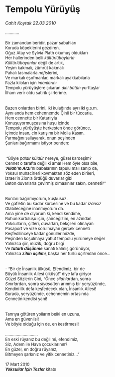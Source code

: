 # Tempolu Yürüyüş

*Cahit Koytak 22.03.2010*

<div class="yazi"><p class="MsoNormal" style="MARGIN: 0cm 0cm 0pt"><span style="mso-spacerun: yes"><font size="2">............       </font></span></p>
<p class="MsoNormal" style="MARGIN: 0cm 0cm 0pt"><font size="2"></font> </p>
<p class="MsoNormal" style="MARGIN: 0cm 0cm 0pt"><font size="2">Bir zamandan beridir, pazar sabahları </font></p>
<p class="MsoNormal" style="MARGIN: 0cm 0cm 0pt"><font size="2">Koruda köpeklerini gezdiren, </font></p>
<p class="MsoNormal" style="MARGIN: 0cm 0cm 0pt"><font size="2">Oğuz Atay ve Sylvia Plath okumuş oldukları </font></p>
<p class="MsoNormal" style="MARGIN: 0cm 0cm 0pt"><font size="2">Her hallerinden belli <i style="mso-bidi-font-style: normal">kültürlübaylarla <?xml:namespace prefix = o ns = "urn:schemas-microsoft-com:office:office" /><o:p></o:p></i></font></p>
<p class="MsoNormal" style="MARGIN: 0cm 0cm 0pt"><font size="2"><i style="mso-bidi-font-style: normal">Kültürlübayanlar</i> değil de artık,</font></p>
<p class="MsoNormal" style="MARGIN: 0cm 0cm 0pt"><font size="2">Yeşim kakmalı, zümrüt kakmalı </font></p>
<p class="MsoNormal" style="MARGIN: 0cm 0cm 0pt"><font size="2">Pahalı tasmalarla<i style="mso-bidi-font-style: normal"> nefis</i>lerini,</font></p>
<p class="MsoNormal" style="MARGIN: 0cm 0cm 0pt"><font size="2">Ve markalı eşofmanlar, markalı ayakkabılarla </font></p>
<p class="MsoNormal" style="MARGIN: 0cm 0cm 0pt"><font size="2">Fazla kiloları için <i style="mso-bidi-font-style: normal">imanlarını</i> </font></p>
<p class="MsoNormal" style="MARGIN: 0cm 0cm 0pt"><font size="2">Tempolu yürüyüşlere çıkaran <i style="mso-bidi-font-style: normal">dini bütün</i> yurttaşlar </font></p>
<p class="MsoNormal" style="MARGIN: 0cm 0cm 0pt"><font size="2">İlham verir oldu satirik şiirlerime.</font></p>
<p class="MsoNormal" style="MARGIN: 0cm 0cm 0pt"><o:p><font size="2"> </font></o:p></p>
<p class="MsoNormal" style="MARGIN: 0cm 0cm 0pt"><br/><font size="2">Bazen onlardan birini, iki kulağında ayrı iki g.s.m.</font></p>
<p class="MsoNormal" style="MARGIN: 0cm 0cm 0pt"><font size="2">Aynı anda hem cehennemde Çinli bir tüccarla, </font></p>
<p class="MsoNormal" style="MARGIN: 0cm 0cm 0pt"><font size="2">Hem cennette bir Katarlıyla </font></p>
<p class="MsoNormal" style="MARGIN: 0cm 0cm 0pt"><font size="2">Konuşuyormuşçasına huşu içinde</font></p>
<p class="MsoNormal" style="MARGIN: 0cm 0cm 0pt"><font size="2">Tempolu yürüyüşte herkesten önde görünce, </font></p>
<p class="MsoNormal" style="MARGIN: 0cm 0cm 0pt"><font size="2">İçimde insan, cin karışımı bir Molla Kasım, </font></p>
<p class="MsoNormal" style="MARGIN: 0cm 0cm 0pt"><font size="2">Parmağını sallayarak, onun peşinden </font></p>
<p class="MsoNormal" style="MARGIN: 0cm 0cm 0pt"><font size="2">Şunları bağırmamı istiyor benden:</font></p>
<p class="MsoNormal" style="MARGIN: 0cm 0cm 0pt"><o:p><font size="2"> </font></o:p></p>
<p class="MsoNormal" style="MARGIN: 0cm 0cm 0pt"><span style="mso-spacerun: yes"><br/><font size="2"> </font></span><font size="2">“Böyle <i style="mso-bidi-font-style: normal">paldır küldür</i> nereye, güzel kardeşim?</font></p>
<p class="MsoNormal" style="MARGIN: 0cm 0cm 0pt"><font size="2">Cennet o tarafta değil ki ama! Hem öyle olsa bile,</font></p>
<p class="MsoNormal" style="MARGIN: 0cm 0cm 0pt"><font size="2"><b style="mso-bidi-font-weight: normal"><i style="mso-bidi-font-style: normal">‘Allah’ın Arzı’</i></b>nı babalarının tapulu malı sanıp da, </font></p>
<p class="MsoNormal" style="MARGIN: 0cm 0cm 0pt"><font size="2">Yoksul muhacirleri kovmaktan söz eden birileri,</font></p>
<p class="MsoNormal" style="MARGIN: 0cm 0cm 0pt"><font size="2">İzrael’in Zion’a ördüğü duvarlar gibi</font></p>
<p class="MsoNormal" style="MARGIN: 0cm 0cm 0pt"><font size="2">Beton duvarlarla çevirmiş olmasınlar sakın, cenneti?”</font></p>
<p class="MsoNormal" style="MARGIN: 0cm 0cm 0pt"><o:p><font size="2"> </font></o:p></p>
<p class="MsoNormal" style="MARGIN: 0cm 0cm 0pt"><br/><font size="2">Bunları bağırmıyorum, kuşkusuz. </font></p>
<p class="MsoNormal" style="MARGIN: 0cm 0cm 0pt"><font size="2">Ve gafletin bu kadar körcesine ve bu kadar <i style="mso-bidi-font-style: normal">izansız</i> </font></p>
<p class="MsoNormal" style="MARGIN: 0cm 0cm 0pt"><font size="2">Olabileceğine inanmıyorum da.</font></p>
<p class="MsoNormal" style="MARGIN: 0cm 0cm 0pt"><font size="2">Ama yine de diyorum ki, kendi kendime, </font></p>
<p class="MsoNormal" style="MARGIN: 0cm 0cm 0pt"><font size="2">Ruhun kurtuluşu için, şairceğizim, en azından </font></p>
<p class="MsoNormal" style="MARGIN: 0cm 0cm 0pt"><font size="2">Yoksulların, çitleri, duvarları, bekçileri olmayan</font></p>
<p class="MsoNormal" style="MARGIN: 0cm 0cm 0pt"><font size="2">Pasaport ve vize sorulmayan gerçek cenneti</font></p>
<p class="MsoNormal" style="MARGIN: 0cm 0cm 0pt"><font size="2">Keşfedilinceye kadar gönüllerimizde, </font></p>
<p class="MsoNormal" style="MARGIN: 0cm 0cm 0pt"><font size="2">Peşinden koşulmaya yahut tempolu yürümeye değer</font></p>
<p class="MsoNormal" style="MARGIN: 0cm 0cm 0pt"><font size="2">Yalnızca şiir, müzik, doğru bilgi</font></p>
<p class="MsoNormal" style="MARGIN: 0cm 0cm 0pt"><font size="2">Ve <b style="mso-bidi-font-weight: normal"><i style="mso-bidi-font-style: normal">tutarlı düşünme</i></b> sanatı kalmış görünüyor,</font></p>
<p class="MsoNormal" style="MARGIN: 0cm 0cm 0pt"><font size="2">Yalnızca <b style="mso-bidi-font-weight: normal"><i style="mso-bidi-font-style: normal">zihin açılımı, </i></b>başka her türlü <i style="mso-bidi-font-style: normal">açılım</i>dan önce...<b style="mso-bidi-font-weight: normal"><i style="mso-bidi-font-style: normal"><o:p></o:p></i></b></font></p>
<p class="MsoNormal" style="MARGIN: 0cm 0cm 0pt"><o:p><font size="2"> </font></o:p></p>
<p class="MsoNormal" style="MARGIN: 0cm 0cm 0pt"><br/><font size="2">- “Bir de İnsanlık ülküsü, Efendimiz, bir de </font></p>
<p class="MsoNormal" style="MARGIN: 0cm 0cm 0pt"><font size="2">Büyük İnsanlık Ailesi ülküsü!” diye lafa giriyor</font></p>
<p class="MsoNormal" style="MARGIN: 0cm 0cm 0pt"><font size="2">Güzel Sözlerin Cini, “Önce <i style="mso-bidi-font-style: normal">silahlar</i>dan, sonra </font></p>
<p class="MsoNormal" style="MARGIN: 0cm 0cm 0pt"><font size="2"><i style="mso-bidi-font-style: normal">Sınırlar</i>dan, sonra <i style="mso-bidi-font-style: normal">siyaset</i>ten arınmış bir yeryüzünde,</font></p>
<p class="MsoNormal" style="MARGIN: 0cm 0cm 0pt"><font size="2">Kendini ilk defa keşfedecek olan, İnsanlık Ailesi!</font></p>
<p class="MsoNormal" style="MARGIN: 0cm 0cm 0pt"><font size="2">Burada, yeryüzünde, cehennemin ortasında</font></p>
<p class="MsoNormal" style="MARGIN: 0cm 0cm 0pt"><font size="2">Cennetin kendisi yani!</font></p>
<p class="MsoNormal" style="MARGIN: 0cm 0cm 0pt"><o:p><font size="2"> </font></o:p></p>
<p class="MsoNormal" style="MARGIN: 0cm 0cm 0pt"><br/><font size="2">Tanrıya götüren yolların belki en uzunu, </font></p>
<p class="MsoNormal" style="MARGIN: 0cm 0cm 0pt"><font size="2">Ama en güvenlisi!</font></p>
<p class="MsoNormal" style="MARGIN: 0cm 0cm 0pt"><font size="2">Ve böyle olduğu için de, en kestirmesi!</font></p>
<p class="MsoNormal" style="MARGIN: 0cm 0cm 0pt"><span style="mso-spacerun: yes"><font size="2"></font></span> </p>
<p class="MsoNormal" style="MARGIN: 0cm 0cm 0pt"><span style="mso-spacerun: yes"><font size="2">............................                                         </font></span></p>
<p class="MsoNormal" style="MARGIN: 0cm 0cm 0pt"><font size="2">En eski rüyanız bu değil mi, efendimiz,</font></p>
<p class="MsoNormal" style="MARGIN: 0cm 0cm 0pt"><font size="2">Siz, Adem ile Hava çocuklarının?</font></p>
<p class="MsoFootnoteText" style="MARGIN: 0cm 0cm 0pt"><span style="FONT-SIZE: 12pt"><font size="2">En güzel, en doğru rüyanız,<o:p></o:p></font></span></p>
<p class="MsoFootnoteText" style="MARGIN: 0cm 0cm 0pt"><span style="FONT-SIZE: 12pt"><font size="2">Bitmeyen şarkınız ve yitik cennetiniz...”<o:p></o:p></font></span></p>
<p class="MsoNormal" style="MARGIN: 0cm 0cm 0pt"><font size="2"><span style="mso-spacerun: yes">           </span><i style="mso-bidi-font-style: normal"><o:p></o:p></i></font></p>
<p class="MsoNormal" style="MARGIN: 0cm 0cm 0pt"><font size="2">17 Mart 2010</font></p>
<p class="MsoNormal" style="MARGIN: 0cm 0cm 0pt"><font size="2"><b style="mso-bidi-font-weight: normal"><i style="mso-bidi-font-style: normal">Yoksullar İçin Tezler </i></b>kitabı<span style="FONT-SIZE: 10pt"><o:p></o:p></span></font></p>
</div>
